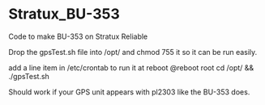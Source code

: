 # Stratux_BU-353
Code to make BU-353 on Stratux Reliable

Drop the gpsTest.sh file into /opt/ and chmod 755 it so it can be run easily.

add a line item in /etc/crontab to run it at reboot
  @reboot root cd /opt/ && ./gpsTest.sh
  
Should work if your GPS unit appears with pl2303 like the BU-353 does.

